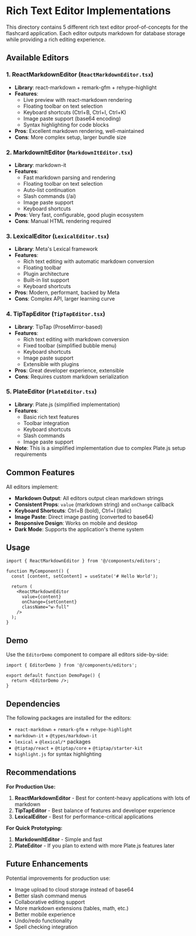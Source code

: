 # Rich Text Editor Implementations

This directory contains 5 different rich text editor proof-of-concepts for the flashcard application. Each editor outputs markdown for database storage while providing a rich editing experience.

## Available Editors

### 1. ReactMarkdownEditor (`ReactMarkdownEditor.tsx`)
- **Library**: react-markdown + remark-gfm + rehype-highlight
- **Features**: 
  - Live preview with react-markdown rendering
  - Floating toolbar on text selection
  - Keyboard shortcuts (Ctrl+B, Ctrl+I, Ctrl+K)
  - Image paste support (base64 encoding)
  - Syntax highlighting for code blocks
- **Pros**: Excellent markdown rendering, well-maintained
- **Cons**: More complex setup, larger bundle size

### 2. MarkdownItEditor (`MarkdownItEditor.tsx`)
- **Library**: markdown-it
- **Features**:
  - Fast markdown parsing and rendering
  - Floating toolbar on text selection
  - Auto-list continuation
  - Slash commands (/ai)
  - Image paste support
  - Keyboard shortcuts
- **Pros**: Very fast, configurable, good plugin ecosystem
- **Cons**: Manual HTML rendering required

### 3. LexicalEditor (`LexicalEditor.tsx`)
- **Library**: Meta's Lexical framework
- **Features**:
  - Rich text editing with automatic markdown conversion
  - Floating toolbar
  - Plugin architecture
  - Built-in list support
  - Keyboard shortcuts
- **Pros**: Modern, performant, backed by Meta
- **Cons**: Complex API, larger learning curve

### 4. TipTapEditor (`TipTapEditor.tsx`)
- **Library**: TipTap (ProseMirror-based)
- **Features**:
  - Rich text editing with markdown conversion
  - Fixed toolbar (simplified bubble menu)
  - Keyboard shortcuts
  - Image paste support
  - Extensible with plugins
- **Pros**: Great developer experience, extensible
- **Cons**: Requires custom markdown serialization

### 5. PlateEditor (`PlateEditor.tsx`)
- **Library**: Plate.js (simplified implementation)
- **Features**:
  - Basic rich text features
  - Toolbar integration
  - Keyboard shortcuts
  - Slash commands
  - Image paste support
- **Note**: This is a simplified implementation due to complex Plate.js setup requirements

## Common Features

All editors implement:
- **Markdown Output**: All editors output clean markdown strings
- **Consistent Props**: `value` (markdown string) and `onChange` callback
- **Keyboard Shortcuts**: Ctrl+B (bold), Ctrl+I (italic)
- **Image Paste**: Direct image pasting (converted to base64)
- **Responsive Design**: Works on mobile and desktop
- **Dark Mode**: Supports the application's theme system

## Usage

```tsx
import { ReactMarkdownEditor } from '@/components/editors';

function MyComponent() {
  const [content, setContent] = useState('# Hello World');
  
  return (
    <ReactMarkdownEditor 
      value={content} 
      onChange={setContent}
      className="w-full"
    />
  );
}
```

## Demo

Use the `EditorDemo` component to compare all editors side-by-side:

```tsx
import { EditorDemo } from '@/components/editors';

export default function DemoPage() {
  return <EditorDemo />;
}
```

## Dependencies

The following packages are installed for the editors:
- `react-markdown` + `remark-gfm` + `rehype-highlight`
- `markdown-it` + `@types/markdown-it`
- `lexical` + `@lexical/*` packages
- `@tiptap/react` + `@tiptap/core` + `@tiptap/starter-kit`
- `highlight.js` for syntax highlighting

## Recommendations

**For Production Use:**
1. **ReactMarkdownEditor** - Best for content-heavy applications with lots of markdown
2. **TipTapEditor** - Best balance of features and developer experience
3. **LexicalEditor** - Best for performance-critical applications

**For Quick Prototyping:**
1. **MarkdownItEditor** - Simple and fast
2. **PlateEditor** - If you plan to extend with more Plate.js features later

## Future Enhancements

Potential improvements for production use:
- Image upload to cloud storage instead of base64
- Better slash command menus
- Collaborative editing support
- More markdown extensions (tables, math, etc.)
- Better mobile experience
- Undo/redo functionality
- Spell checking integration